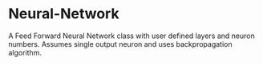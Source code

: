 # Neural-Network
A Feed Forward Neural Network class with user defined layers and neuron numbers. Assumes single output neuron and uses backpropagation algorithm.
